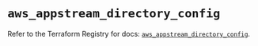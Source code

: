# `aws_appstream_directory_config`

Refer to the Terraform Registry for docs: [`aws_appstream_directory_config`](https://registry.terraform.io/providers/hashicorp/aws/5.56.0/docs/resources/appstream_directory_config).
